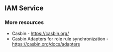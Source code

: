 ## IAM Service


### More resources
- Casbin - https://casbin.org/
- Casbin Adapters for role rule synchronization - https://casbin.org/docs/adapters
